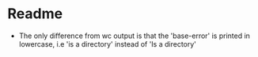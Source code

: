# Readme
- The only difference from wc output is that the 'base-error' is printed in lowercase, i.e 'is a directory' instead of 'Is a directory'
